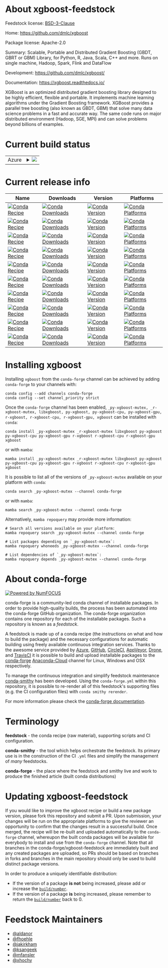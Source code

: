 About xgboost-feedstock
=======================

Feedstock license: [BSD-3-Clause](https://github.com/conda-forge/xgboost-feedstock/blob/main/LICENSE.txt)

Home: https://github.com/dmlc/xgboost

Package license: Apache-2.0

Summary: Scalable, Portable and Distributed Gradient Boosting (GBDT, GBRT or GBM) Library, for
Python, R, Java, Scala, C++ and more. Runs on single machine, Hadoop, Spark, Flink
and DataFlow


Development: https://github.com/dmlc/xgboost/

Documentation: https://xgboost.readthedocs.io/

XGBoost is an optimized distributed gradient boosting library designed to be highly efficient,
flexible and portable. It implements machine learning algorithms under the Gradient Boosting
framework. XGBoost provides a parallel tree boosting (also known as GBDT, GBM) that solve many
data science problems in a fast and accurate way. The same code runs on major distributed
environment (Hadoop, SGE, MPI) and can solve problems beyond billions of examples.


Current build status
====================


<table>
    
  <tr>
    <td>Azure</td>
    <td>
      <details>
        <summary>
          <a href="https://dev.azure.com/conda-forge/feedstock-builds/_build/latest?definitionId=4403&branchName=main">
            <img src="https://dev.azure.com/conda-forge/feedstock-builds/_apis/build/status/xgboost-feedstock?branchName=main">
          </a>
        </summary>
        <table>
          <thead><tr><th>Variant</th><th>Status</th></tr></thead>
          <tbody><tr>
              <td>linux_64_c_compiler_version10cuda_compilernvcccxx_compiler_version10</td>
              <td>
                <a href="https://dev.azure.com/conda-forge/feedstock-builds/_build/latest?definitionId=4403&branchName=main">
                  <img src="https://dev.azure.com/conda-forge/feedstock-builds/_apis/build/status/xgboost-feedstock?branchName=main&jobName=linux&configuration=linux%20linux_64_c_compiler_version10cuda_compilernvcccxx_compiler_version10" alt="variant">
                </a>
              </td>
            </tr><tr>
              <td>linux_64_c_compiler_version12cuda_compilerNonecxx_compiler_version12</td>
              <td>
                <a href="https://dev.azure.com/conda-forge/feedstock-builds/_build/latest?definitionId=4403&branchName=main">
                  <img src="https://dev.azure.com/conda-forge/feedstock-builds/_apis/build/status/xgboost-feedstock?branchName=main&jobName=linux&configuration=linux%20linux_64_c_compiler_version12cuda_compilerNonecxx_compiler_version12" alt="variant">
                </a>
              </td>
            </tr><tr>
              <td>linux_64_c_compiler_version12cuda_compilercuda-nvcccxx_compiler_version12</td>
              <td>
                <a href="https://dev.azure.com/conda-forge/feedstock-builds/_build/latest?definitionId=4403&branchName=main">
                  <img src="https://dev.azure.com/conda-forge/feedstock-builds/_apis/build/status/xgboost-feedstock?branchName=main&jobName=linux&configuration=linux%20linux_64_c_compiler_version12cuda_compilercuda-nvcccxx_compiler_version12" alt="variant">
                </a>
              </td>
            </tr><tr>
              <td>linux_aarch64_c_compiler_version10cuda_compilernvcccxx_compiler_version10</td>
              <td>
                <a href="https://dev.azure.com/conda-forge/feedstock-builds/_build/latest?definitionId=4403&branchName=main">
                  <img src="https://dev.azure.com/conda-forge/feedstock-builds/_apis/build/status/xgboost-feedstock?branchName=main&jobName=linux&configuration=linux%20linux_aarch64_c_compiler_version10cuda_compilernvcccxx_compiler_version10" alt="variant">
                </a>
              </td>
            </tr><tr>
              <td>linux_aarch64_c_compiler_version12cuda_compilerNonecxx_compiler_version12</td>
              <td>
                <a href="https://dev.azure.com/conda-forge/feedstock-builds/_build/latest?definitionId=4403&branchName=main">
                  <img src="https://dev.azure.com/conda-forge/feedstock-builds/_apis/build/status/xgboost-feedstock?branchName=main&jobName=linux&configuration=linux%20linux_aarch64_c_compiler_version12cuda_compilerNonecxx_compiler_version12" alt="variant">
                </a>
              </td>
            </tr><tr>
              <td>linux_ppc64le_c_compiler_version10cuda_compilernvcccxx_compiler_version10</td>
              <td>
                <a href="https://dev.azure.com/conda-forge/feedstock-builds/_build/latest?definitionId=4403&branchName=main">
                  <img src="https://dev.azure.com/conda-forge/feedstock-builds/_apis/build/status/xgboost-feedstock?branchName=main&jobName=linux&configuration=linux%20linux_ppc64le_c_compiler_version10cuda_compilernvcccxx_compiler_version10" alt="variant">
                </a>
              </td>
            </tr><tr>
              <td>linux_ppc64le_c_compiler_version12cuda_compilerNonecxx_compiler_version12</td>
              <td>
                <a href="https://dev.azure.com/conda-forge/feedstock-builds/_build/latest?definitionId=4403&branchName=main">
                  <img src="https://dev.azure.com/conda-forge/feedstock-builds/_apis/build/status/xgboost-feedstock?branchName=main&jobName=linux&configuration=linux%20linux_ppc64le_c_compiler_version12cuda_compilerNonecxx_compiler_version12" alt="variant">
                </a>
              </td>
            </tr><tr>
              <td>osx_64</td>
              <td>
                <a href="https://dev.azure.com/conda-forge/feedstock-builds/_build/latest?definitionId=4403&branchName=main">
                  <img src="https://dev.azure.com/conda-forge/feedstock-builds/_apis/build/status/xgboost-feedstock?branchName=main&jobName=osx&configuration=osx%20osx_64_" alt="variant">
                </a>
              </td>
            </tr><tr>
              <td>osx_arm64</td>
              <td>
                <a href="https://dev.azure.com/conda-forge/feedstock-builds/_build/latest?definitionId=4403&branchName=main">
                  <img src="https://dev.azure.com/conda-forge/feedstock-builds/_apis/build/status/xgboost-feedstock?branchName=main&jobName=osx&configuration=osx%20osx_arm64_" alt="variant">
                </a>
              </td>
            </tr><tr>
              <td>win_64_cuda_compilerNone</td>
              <td>
                <a href="https://dev.azure.com/conda-forge/feedstock-builds/_build/latest?definitionId=4403&branchName=main">
                  <img src="https://dev.azure.com/conda-forge/feedstock-builds/_apis/build/status/xgboost-feedstock?branchName=main&jobName=win&configuration=win%20win_64_cuda_compilerNone" alt="variant">
                </a>
              </td>
            </tr>
          </tbody>
        </table>
      </details>
    </td>
  </tr>
</table>

Current release info
====================

| Name | Downloads | Version | Platforms |
| --- | --- | --- | --- |
| [![Conda Recipe](https://img.shields.io/badge/recipe-_py--xgboost--mutex-green.svg)](https://anaconda.org/conda-forge/_py-xgboost-mutex) | [![Conda Downloads](https://img.shields.io/conda/dn/conda-forge/_py-xgboost-mutex.svg)](https://anaconda.org/conda-forge/_py-xgboost-mutex) | [![Conda Version](https://img.shields.io/conda/vn/conda-forge/_py-xgboost-mutex.svg)](https://anaconda.org/conda-forge/_py-xgboost-mutex) | [![Conda Platforms](https://img.shields.io/conda/pn/conda-forge/_py-xgboost-mutex.svg)](https://anaconda.org/conda-forge/_py-xgboost-mutex) |
| [![Conda Recipe](https://img.shields.io/badge/recipe-_r--xgboost--mutex-green.svg)](https://anaconda.org/conda-forge/_r-xgboost-mutex) | [![Conda Downloads](https://img.shields.io/conda/dn/conda-forge/_r-xgboost-mutex.svg)](https://anaconda.org/conda-forge/_r-xgboost-mutex) | [![Conda Version](https://img.shields.io/conda/vn/conda-forge/_r-xgboost-mutex.svg)](https://anaconda.org/conda-forge/_r-xgboost-mutex) | [![Conda Platforms](https://img.shields.io/conda/pn/conda-forge/_r-xgboost-mutex.svg)](https://anaconda.org/conda-forge/_r-xgboost-mutex) |
| [![Conda Recipe](https://img.shields.io/badge/recipe-libxgboost-green.svg)](https://anaconda.org/conda-forge/libxgboost) | [![Conda Downloads](https://img.shields.io/conda/dn/conda-forge/libxgboost.svg)](https://anaconda.org/conda-forge/libxgboost) | [![Conda Version](https://img.shields.io/conda/vn/conda-forge/libxgboost.svg)](https://anaconda.org/conda-forge/libxgboost) | [![Conda Platforms](https://img.shields.io/conda/pn/conda-forge/libxgboost.svg)](https://anaconda.org/conda-forge/libxgboost) |
| [![Conda Recipe](https://img.shields.io/badge/recipe-py--xgboost-green.svg)](https://anaconda.org/conda-forge/py-xgboost) | [![Conda Downloads](https://img.shields.io/conda/dn/conda-forge/py-xgboost.svg)](https://anaconda.org/conda-forge/py-xgboost) | [![Conda Version](https://img.shields.io/conda/vn/conda-forge/py-xgboost.svg)](https://anaconda.org/conda-forge/py-xgboost) | [![Conda Platforms](https://img.shields.io/conda/pn/conda-forge/py-xgboost.svg)](https://anaconda.org/conda-forge/py-xgboost) |
| [![Conda Recipe](https://img.shields.io/badge/recipe-py--xgboost--cpu-green.svg)](https://anaconda.org/conda-forge/py-xgboost-cpu) | [![Conda Downloads](https://img.shields.io/conda/dn/conda-forge/py-xgboost-cpu.svg)](https://anaconda.org/conda-forge/py-xgboost-cpu) | [![Conda Version](https://img.shields.io/conda/vn/conda-forge/py-xgboost-cpu.svg)](https://anaconda.org/conda-forge/py-xgboost-cpu) | [![Conda Platforms](https://img.shields.io/conda/pn/conda-forge/py-xgboost-cpu.svg)](https://anaconda.org/conda-forge/py-xgboost-cpu) |
| [![Conda Recipe](https://img.shields.io/badge/recipe-py--xgboost--gpu-green.svg)](https://anaconda.org/conda-forge/py-xgboost-gpu) | [![Conda Downloads](https://img.shields.io/conda/dn/conda-forge/py-xgboost-gpu.svg)](https://anaconda.org/conda-forge/py-xgboost-gpu) | [![Conda Version](https://img.shields.io/conda/vn/conda-forge/py-xgboost-gpu.svg)](https://anaconda.org/conda-forge/py-xgboost-gpu) | [![Conda Platforms](https://img.shields.io/conda/pn/conda-forge/py-xgboost-gpu.svg)](https://anaconda.org/conda-forge/py-xgboost-gpu) |
| [![Conda Recipe](https://img.shields.io/badge/recipe-r--xgboost-green.svg)](https://anaconda.org/conda-forge/r-xgboost) | [![Conda Downloads](https://img.shields.io/conda/dn/conda-forge/r-xgboost.svg)](https://anaconda.org/conda-forge/r-xgboost) | [![Conda Version](https://img.shields.io/conda/vn/conda-forge/r-xgboost.svg)](https://anaconda.org/conda-forge/r-xgboost) | [![Conda Platforms](https://img.shields.io/conda/pn/conda-forge/r-xgboost.svg)](https://anaconda.org/conda-forge/r-xgboost) |
| [![Conda Recipe](https://img.shields.io/badge/recipe-r--xgboost--cpu-green.svg)](https://anaconda.org/conda-forge/r-xgboost-cpu) | [![Conda Downloads](https://img.shields.io/conda/dn/conda-forge/r-xgboost-cpu.svg)](https://anaconda.org/conda-forge/r-xgboost-cpu) | [![Conda Version](https://img.shields.io/conda/vn/conda-forge/r-xgboost-cpu.svg)](https://anaconda.org/conda-forge/r-xgboost-cpu) | [![Conda Platforms](https://img.shields.io/conda/pn/conda-forge/r-xgboost-cpu.svg)](https://anaconda.org/conda-forge/r-xgboost-cpu) |
| [![Conda Recipe](https://img.shields.io/badge/recipe-r--xgboost--gpu-green.svg)](https://anaconda.org/conda-forge/r-xgboost-gpu) | [![Conda Downloads](https://img.shields.io/conda/dn/conda-forge/r-xgboost-gpu.svg)](https://anaconda.org/conda-forge/r-xgboost-gpu) | [![Conda Version](https://img.shields.io/conda/vn/conda-forge/r-xgboost-gpu.svg)](https://anaconda.org/conda-forge/r-xgboost-gpu) | [![Conda Platforms](https://img.shields.io/conda/pn/conda-forge/r-xgboost-gpu.svg)](https://anaconda.org/conda-forge/r-xgboost-gpu) |
| [![Conda Recipe](https://img.shields.io/badge/recipe-xgboost-green.svg)](https://anaconda.org/conda-forge/xgboost) | [![Conda Downloads](https://img.shields.io/conda/dn/conda-forge/xgboost.svg)](https://anaconda.org/conda-forge/xgboost) | [![Conda Version](https://img.shields.io/conda/vn/conda-forge/xgboost.svg)](https://anaconda.org/conda-forge/xgboost) | [![Conda Platforms](https://img.shields.io/conda/pn/conda-forge/xgboost.svg)](https://anaconda.org/conda-forge/xgboost) |

Installing xgboost
==================

Installing `xgboost` from the `conda-forge` channel can be achieved by adding `conda-forge` to your channels with:

```
conda config --add channels conda-forge
conda config --set channel_priority strict
```

Once the `conda-forge` channel has been enabled, `_py-xgboost-mutex, _r-xgboost-mutex, libxgboost, py-xgboost, py-xgboost-cpu, py-xgboost-gpu, r-xgboost, r-xgboost-cpu, r-xgboost-gpu, xgboost` can be installed with `conda`:

```
conda install _py-xgboost-mutex _r-xgboost-mutex libxgboost py-xgboost py-xgboost-cpu py-xgboost-gpu r-xgboost r-xgboost-cpu r-xgboost-gpu xgboost
```

or with `mamba`:

```
mamba install _py-xgboost-mutex _r-xgboost-mutex libxgboost py-xgboost py-xgboost-cpu py-xgboost-gpu r-xgboost r-xgboost-cpu r-xgboost-gpu xgboost
```

It is possible to list all of the versions of `_py-xgboost-mutex` available on your platform with `conda`:

```
conda search _py-xgboost-mutex --channel conda-forge
```

or with `mamba`:

```
mamba search _py-xgboost-mutex --channel conda-forge
```

Alternatively, `mamba repoquery` may provide more information:

```
# Search all versions available on your platform:
mamba repoquery search _py-xgboost-mutex --channel conda-forge

# List packages depending on `_py-xgboost-mutex`:
mamba repoquery whoneeds _py-xgboost-mutex --channel conda-forge

# List dependencies of `_py-xgboost-mutex`:
mamba repoquery depends _py-xgboost-mutex --channel conda-forge
```


About conda-forge
=================

[![Powered by
NumFOCUS](https://img.shields.io/badge/powered%20by-NumFOCUS-orange.svg?style=flat&colorA=E1523D&colorB=007D8A)](https://numfocus.org)

conda-forge is a community-led conda channel of installable packages.
In order to provide high-quality builds, the process has been automated into the
conda-forge GitHub organization. The conda-forge organization contains one repository
for each of the installable packages. Such a repository is known as a *feedstock*.

A feedstock is made up of a conda recipe (the instructions on what and how to build
the package) and the necessary configurations for automatic building using freely
available continuous integration services. Thanks to the awesome service provided by
[Azure](https://azure.microsoft.com/en-us/services/devops/), [GitHub](https://github.com/),
[CircleCI](https://circleci.com/), [AppVeyor](https://www.appveyor.com/),
[Drone](https://cloud.drone.io/welcome), and [TravisCI](https://travis-ci.com/)
it is possible to build and upload installable packages to the
[conda-forge](https://anaconda.org/conda-forge) [Anaconda-Cloud](https://anaconda.org/)
channel for Linux, Windows and OSX respectively.

To manage the continuous integration and simplify feedstock maintenance
[conda-smithy](https://github.com/conda-forge/conda-smithy) has been developed.
Using the ``conda-forge.yml`` within this repository, it is possible to re-render all of
this feedstock's supporting files (e.g. the CI configuration files) with ``conda smithy rerender``.

For more information please check the [conda-forge documentation](https://conda-forge.org/docs/).

Terminology
===========

**feedstock** - the conda recipe (raw material), supporting scripts and CI configuration.

**conda-smithy** - the tool which helps orchestrate the feedstock.
                   Its primary use is in the construction of the CI ``.yml`` files
                   and simplify the management of *many* feedstocks.

**conda-forge** - the place where the feedstock and smithy live and work to
                  produce the finished article (built conda distributions)


Updating xgboost-feedstock
==========================

If you would like to improve the xgboost recipe or build a new
package version, please fork this repository and submit a PR. Upon submission,
your changes will be run on the appropriate platforms to give the reviewer an
opportunity to confirm that the changes result in a successful build. Once
merged, the recipe will be re-built and uploaded automatically to the
`conda-forge` channel, whereupon the built conda packages will be available for
everybody to install and use from the `conda-forge` channel.
Note that all branches in the conda-forge/xgboost-feedstock are
immediately built and any created packages are uploaded, so PRs should be based
on branches in forks and branches in the main repository should only be used to
build distinct package versions.

In order to produce a uniquely identifiable distribution:
 * If the version of a package **is not** being increased, please add or increase
   the [``build/number``](https://docs.conda.io/projects/conda-build/en/latest/resources/define-metadata.html#build-number-and-string).
 * If the version of a package **is** being increased, please remember to return
   the [``build/number``](https://docs.conda.io/projects/conda-build/en/latest/resources/define-metadata.html#build-number-and-string)
   back to 0.

Feedstock Maintainers
=====================

* [@aldanor](https://github.com/aldanor/)
* [@fhoehle](https://github.com/fhoehle/)
* [@jakirkham](https://github.com/jakirkham/)
* [@ksangeek](https://github.com/ksangeek/)
* [@mfansler](https://github.com/mfansler/)
* [@xhochy](https://github.com/xhochy/)


<!-- dummy commit to enable rerendering -->

